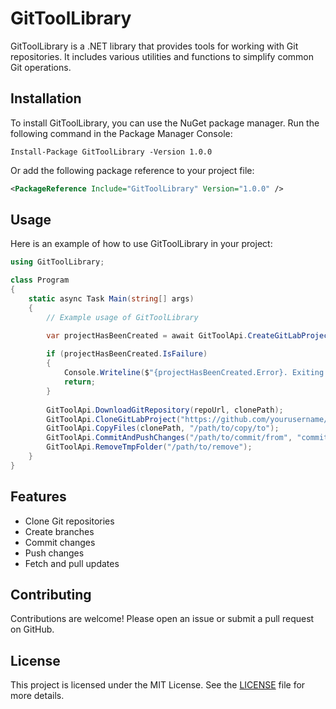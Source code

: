 # GitToolLibrary

GitToolLibrary is a .NET library that provides tools for working with Git repositories. It includes various utilities and functions to simplify common Git operations.

## Installation

To install GitToolLibrary, you can use the NuGet package manager. Run the following command in the Package Manager Console:

```
Install-Package GitToolLibrary -Version 1.0.0
```

Or add the following package reference to your project file:

```xml
<PackageReference Include="GitToolLibrary" Version="1.0.0" />
```

## Usage

Here is an example of how to use GitToolLibrary in your project:

```csharp
using GitToolLibrary;

class Program
{
    static async Task Main(string[] args)
    {
        // Example usage of GitToolLibrary

        var projectHasBeenCreated = await GitToolApi.CreateGitLabProject("new-project-name", "your-gitlab-pat", "domain-name-of-gitlab-instance");
        
        if (projectHasBeenCreated.IsFailure)
        {
            Console.Writeline($"{projectHasBeenCreated.Error}. Exiting...");
            return;
        }
        
        GitToolApi.DownloadGitRepository(repoUrl, clonePath);
        GitToolApi.CloneGitLabProject("https://github.com/yourusername/your-repo.git", "/path/to/clone");
        GitToolApi.CopyFiles(clonePath, "/path/to/copy/to");
        GitToolApi.CommitAndPushChanges("/path/to/commit/from", "commit message");
        GitToolApi.RemoveTmpFolder("/path/to/remove"); 
    }
}
```

## Features

- Clone Git repositories
- Create branches
- Commit changes
- Push changes
- Fetch and pull updates

## Contributing

Contributions are welcome! Please open an issue or submit a pull request on GitHub.

## License

This project is licensed under the MIT License. See the [LICENSE](LICENSE) file for more details.
